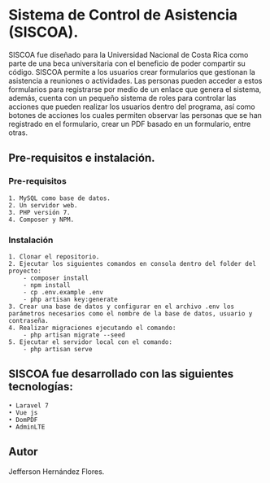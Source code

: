 

# Sistema de Control de Asistencia (SISCOA).

SISCOA fue diseñado para la Universidad Nacional de Costa Rica como parte de una beca universitaria con el beneficio de poder compartir su código. SISCOA permite a los usuarios crear formularios que gestionan la asistencia a reuniones o actividades. Las personas pueden acceder a estos formularios para registrarse por medio de un enlace que genera el sistema, además, cuenta con un pequeño sistema de roles para controlar las acciones que pueden realizar los usuarios dentro del programa, así como botones de acciones los cuales permiten observar las personas que se han registrado en el formulario, crear un PDF basado en un formulario, entre otras.

## Pre-requisitos e instalación.

### Pre-requisitos
```
1. MySQL como base de datos.
2. Un servidor web.
3. PHP versión 7.
4. Composer y NPM.
```
### Instalación
```
1. Clonar el repositorio.
2. Ejecutar los siguientes comandos en consola dentro del folder del proyecto:
    - composer install
    - npm install
    - cp .env.example .env
    - php artisan key:generate
3. Crear una base de datos y configurar en el archivo .env los parámetros necesarios como el nombre de la base de datos, usuario y contraseña.
4. Realizar migraciones ejecutando el comando:
    - php artisan migrate --seed
5. Ejecutar el servidor local con el comando:
    - php artisan serve
```
## SISCOA fue desarrollado con las siguientes tecnologías: 
    • Laravel 7
    • Vue js
    • DomPDF
    • AdminLTE
## Autor
Jefferson Hernández Flores.

